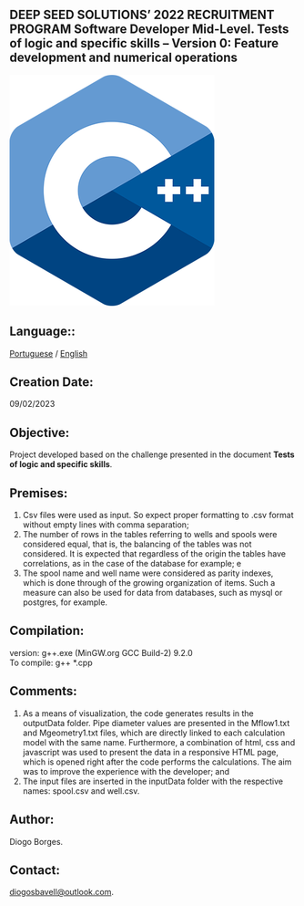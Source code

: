 DEEP SEED SOLUTIONS’ 2022 RECRUITMENT PROGRAM
Software Developer Mid-Level.
Tests of logic and specific skills – Version 0: Feature development and numerical operations
--------------------------------------------------------------------------------------------
![This is an image](outputData/assets/c.png)

Language::
----------------

[Portuguese](/README.md) / [English](/READMEN.md)

Creation Date:
----------------
09/02/2023

Objective:
---------
Project developed based on the challenge presented in the document **Tests of logic and specific skills**.

Premises:
------------
1. Csv files were used as input. So expect proper formatting to .csv format without empty lines with comma separation;
2. The number of rows in the tables referring to wells and spools were considered equal,
that is, the balancing of the tables was not considered. It is expected that regardless of the origin the
tables have correlations, as in the case of the database for example; e
3. The spool name and well name were considered as parity indexes, which is done through
of the growing organization of items. Such a measure can also be used for data from
databases, such as mysql or postgres, for example.

Compilation:
-----------
version: g++.exe (MinGW.org GCC Build-2) 9.2.0 <br/>
To compile: g++ *.cpp

Comments:
------------
1. As a means of visualization, the code generates results in the outputData folder. Pipe diameter values ​​are presented in the Mflow1.txt and Mgeometry1.txt files, which are directly linked to each calculation model with the same name. Furthermore, a combination of html, css and javascript was used to present the data in a responsive HTML page, which is opened right after the code performs the calculations. The aim was to improve the experience with the developer; and
2. The input files are inserted in the inputData folder with the respective names: spool.csv and well.csv.



Author:
------
Diogo Borges.

Contact:
--------
diogosbavell@outlook.com.
